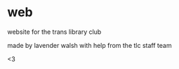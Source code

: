 # web
website for the trans library club

made by lavender walsh with help from the tlc staff team

<3
